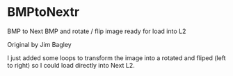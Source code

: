 # BMPtoNextr
BMP to Next BMP and rotate / flip image ready for load into L2

Original by Jim Bagley

I just added some loops to transform the image into a rotated and fliped (left to right) so I could load directly into Next L2.



